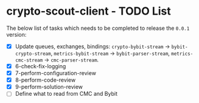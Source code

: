 # crypto-scout-client - TODO List

The below list of tasks which needs to be completed to release the `0.0.1` version:

- [x] Update queues, exchanges, bindings: `crypto-bybit-stream` -> `bybit-crypto-stream`,
  `metrics-bybit-stream` -> `bybit-parser-stream`, `metrics-cmc-stream` -> `cmc-parser-stream`.
- [x] 6-check-fix-logging
- [x] 7-perform-configuration-review
- [x] 8-perform-code-review
- [x] 9-perform-solution-review
- [ ] Define what to read from CMC and Bybit